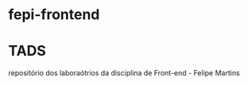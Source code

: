 # fepi-frontend
<h1>TADS</h1>
repositório dos laboraótrios da disciplina de Front-end - Felipe Martins
